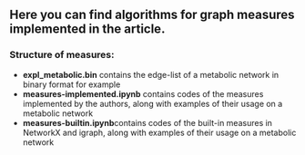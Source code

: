 ## Here you can find algorithms for graph measures implemented in the article.

### Structure of measures:
* **expl_metabolic.bin** contains the edge-list of a metabolic network in binary format for example
* **measures-implemented.ipynb** contains codes of the measures implemented by the authors, along with examples of their usage on a metabolic network
* **measures-builtin.ipynb**contains codes of the built-in measures in NetworkX and igraph, along with examples of their usage on a metabolic network

